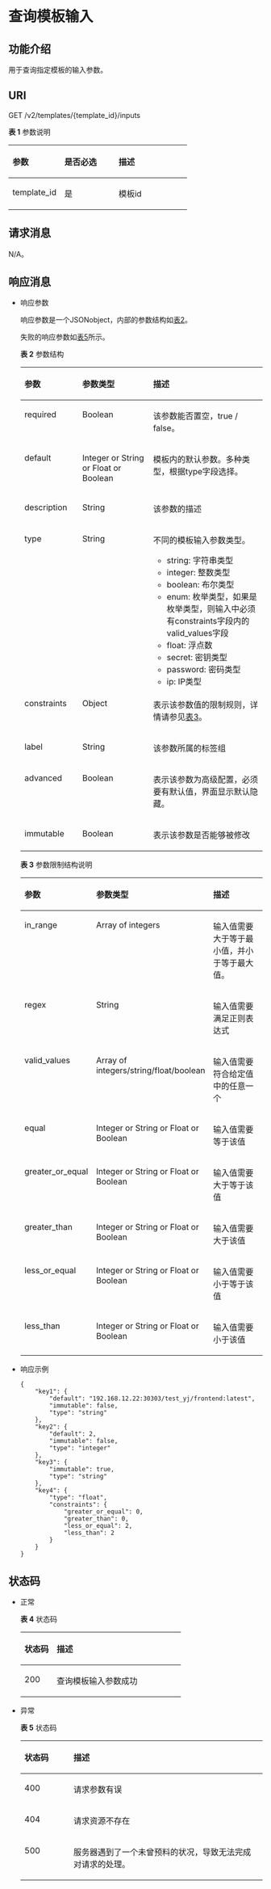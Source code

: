# 查询模板输入<a name="aos_02_0016"></a>

## 功能介绍<a name="section6296131183818"></a>

用于查询指定模板的输入参数。

## URI<a name="section7296173173815"></a>

GET /v2/templates/\{template\_id\}/inputs

**表 1**  参数说明

<a name="table126596487154"></a>
<table><thead align="left"><tr id="row96591148181517"><th class="cellrowborder" valign="top" width="29.110000000000003%" id="mcps1.2.4.1.1"><p id="p1665924871517"><a name="p1665924871517"></a><a name="p1665924871517"></a>参数</p>
</th>
<th class="cellrowborder" valign="top" width="30.380000000000003%" id="mcps1.2.4.1.2"><p id="p161103336446"><a name="p161103336446"></a><a name="p161103336446"></a>是否必选</p>
</th>
<th class="cellrowborder" valign="top" width="40.510000000000005%" id="mcps1.2.4.1.3"><p id="p965924861517"><a name="p965924861517"></a><a name="p965924861517"></a>描述</p>
</th>
</tr>
</thead>
<tbody><tr id="row19659104819155"><td class="cellrowborder" valign="top" width="29.110000000000003%" headers="mcps1.2.4.1.1 "><p id="p4660174814153"><a name="p4660174814153"></a><a name="p4660174814153"></a>template_id</p>
</td>
<td class="cellrowborder" valign="top" width="30.380000000000003%" headers="mcps1.2.4.1.2 "><p id="p18209133614920"><a name="p18209133614920"></a><a name="p18209133614920"></a>是</p>
</td>
<td class="cellrowborder" valign="top" width="40.510000000000005%" headers="mcps1.2.4.1.3 "><p id="p10660134841520"><a name="p10660134841520"></a><a name="p10660134841520"></a>模板id</p>
</td>
</tr>
</tbody>
</table>

## 请求消息<a name="section6296133116387"></a>

N/A。

## 响应消息<a name="section9298103173818"></a>

-   响应参数

    响应参数是一个JSONobject，内部的参数结构如[表2](#table13298031103820)。

    失败的响应参数如[表5](创建模板.md#table104171158104518)所示。

    **表 2**  参数结构

    <a name="table13298031103820"></a>
    <table><thead align="left"><tr id="row5298173143816"><th class="cellrowborder" valign="top" width="23.880000000000003%" id="mcps1.2.4.1.1"><p id="p32981331173815"><a name="p32981331173815"></a><a name="p32981331173815"></a>参数</p>
    </th>
    <th class="cellrowborder" valign="top" width="29.24%" id="mcps1.2.4.1.2"><p id="p1329815310387"><a name="p1329815310387"></a><a name="p1329815310387"></a>参数类型</p>
    </th>
    <th class="cellrowborder" valign="top" width="46.88%" id="mcps1.2.4.1.3"><p id="p929813112381"><a name="p929813112381"></a><a name="p929813112381"></a>描述</p>
    </th>
    </tr>
    </thead>
    <tbody><tr id="row12661161510450"><td class="cellrowborder" valign="top" width="23.880000000000003%" headers="mcps1.2.4.1.1 "><p id="p566141512459"><a name="p566141512459"></a><a name="p566141512459"></a>required</p>
    </td>
    <td class="cellrowborder" valign="top" width="29.24%" headers="mcps1.2.4.1.2 "><p id="p5661181524512"><a name="p5661181524512"></a><a name="p5661181524512"></a>Boolean</p>
    </td>
    <td class="cellrowborder" valign="top" width="46.88%" headers="mcps1.2.4.1.3 "><p id="p9661415154516"><a name="p9661415154516"></a><a name="p9661415154516"></a>该参数能否置空，true / false。</p>
    </td>
    </tr>
    <tr id="row529833119381"><td class="cellrowborder" valign="top" width="23.880000000000003%" headers="mcps1.2.4.1.1 "><p id="p429823133814"><a name="p429823133814"></a><a name="p429823133814"></a>default</p>
    </td>
    <td class="cellrowborder" valign="top" width="29.24%" headers="mcps1.2.4.1.2 "><p id="p15488103310145"><a name="p15488103310145"></a><a name="p15488103310145"></a>Integer or String or Float or Boolean</p>
    </td>
    <td class="cellrowborder" valign="top" width="46.88%" headers="mcps1.2.4.1.3 "><p id="p429812318383"><a name="p429812318383"></a><a name="p429812318383"></a>模板内的默认参数。多种类型，根据type字段选择。</p>
    </td>
    </tr>
    <tr id="row18221521485"><td class="cellrowborder" valign="top" width="23.880000000000003%" headers="mcps1.2.4.1.1 "><p id="p397920615404"><a name="p397920615404"></a><a name="p397920615404"></a>description</p>
    </td>
    <td class="cellrowborder" valign="top" width="29.24%" headers="mcps1.2.4.1.2 "><p id="p5979146204011"><a name="p5979146204011"></a><a name="p5979146204011"></a>String</p>
    </td>
    <td class="cellrowborder" valign="top" width="46.88%" headers="mcps1.2.4.1.3 "><p id="p4979176184018"><a name="p4979176184018"></a><a name="p4979176184018"></a>该参数的描述</p>
    </td>
    </tr>
    <tr id="row18442936845"><td class="cellrowborder" valign="top" width="23.880000000000003%" headers="mcps1.2.4.1.1 "><p id="p10442123610410"><a name="p10442123610410"></a><a name="p10442123610410"></a>type</p>
    </td>
    <td class="cellrowborder" valign="top" width="29.24%" headers="mcps1.2.4.1.2 "><p id="p24431836842"><a name="p24431836842"></a><a name="p24431836842"></a>String</p>
    </td>
    <td class="cellrowborder" valign="top" width="46.88%" headers="mcps1.2.4.1.3 "><p id="p1644323610419"><a name="p1644323610419"></a><a name="p1644323610419"></a>不同的模板输入参数类型。</p>
    <a name="ul106661546121716"></a><a name="ul106661546121716"></a><ul id="ul106661546121716"><li>string: 字符串类型</li><li>integer: 整数类型</li><li>boolean: 布尔类型</li><li>enum: 枚举类型，如果是枚举类型，则输入中必须有constraints字段内的valid_values字段</li><li>float: 浮点数</li><li>secret: 密钥类型</li><li>password: 密码类型</li><li>ip: IP类型</li></ul>
    </td>
    </tr>
    <tr id="row1595785414164"><td class="cellrowborder" valign="top" width="23.880000000000003%" headers="mcps1.2.4.1.1 "><p id="p179571654171616"><a name="p179571654171616"></a><a name="p179571654171616"></a>constraints</p>
    </td>
    <td class="cellrowborder" valign="top" width="29.24%" headers="mcps1.2.4.1.2 "><p id="p11957954121611"><a name="p11957954121611"></a><a name="p11957954121611"></a>Object</p>
    </td>
    <td class="cellrowborder" valign="top" width="46.88%" headers="mcps1.2.4.1.3 "><p id="p149571054191615"><a name="p149571054191615"></a><a name="p149571054191615"></a>表示该参数值的限制规则，<span>详情</span>请参见<a href="#table193601341182112">表3</a>。</p>
    </td>
    </tr>
    <tr id="row146811354133519"><td class="cellrowborder" valign="top" width="23.880000000000003%" headers="mcps1.2.4.1.1 "><p id="p17681354153516"><a name="p17681354153516"></a><a name="p17681354153516"></a>label</p>
    </td>
    <td class="cellrowborder" valign="top" width="29.24%" headers="mcps1.2.4.1.2 "><p id="p1968115548358"><a name="p1968115548358"></a><a name="p1968115548358"></a>String</p>
    </td>
    <td class="cellrowborder" valign="top" width="46.88%" headers="mcps1.2.4.1.3 "><p id="p116811254113512"><a name="p116811254113512"></a><a name="p116811254113512"></a>该参数所属的标签组</p>
    </td>
    </tr>
    <tr id="row1062373417485"><td class="cellrowborder" valign="top" width="23.880000000000003%" headers="mcps1.2.4.1.1 "><p id="p981133411355"><a name="p981133411355"></a><a name="p981133411355"></a>advanced</p>
    </td>
    <td class="cellrowborder" valign="top" width="29.24%" headers="mcps1.2.4.1.2 "><p id="p20364652163515"><a name="p20364652163515"></a><a name="p20364652163515"></a>Boolean</p>
    </td>
    <td class="cellrowborder" valign="top" width="46.88%" headers="mcps1.2.4.1.3 "><p id="p93416529354"><a name="p93416529354"></a><a name="p93416529354"></a>表示该参数为高级配置，必须要有默认值，界面显示默认隐藏。</p>
    </td>
    </tr>
    <tr id="row9550511134815"><td class="cellrowborder" valign="top" width="23.880000000000003%" headers="mcps1.2.4.1.1 "><p id="p12244151219122"><a name="p12244151219122"></a><a name="p12244151219122"></a>immutable</p>
    </td>
    <td class="cellrowborder" valign="top" width="29.24%" headers="mcps1.2.4.1.2 "><p id="p6244112161217"><a name="p6244112161217"></a><a name="p6244112161217"></a>Boolean</p>
    </td>
    <td class="cellrowborder" valign="top" width="46.88%" headers="mcps1.2.4.1.3 "><p id="p424431217124"><a name="p424431217124"></a><a name="p424431217124"></a>表示该参数是否能够被修改</p>
    </td>
    </tr>
    </tbody>
    </table>

    **表 3**  参数限制结构说明

    <a name="table193601341182112"></a>
    <table><thead align="left"><tr id="row103641441152119"><th class="cellrowborder" valign="top" width="23.072307230723073%" id="mcps1.2.4.1.1"><p id="p1036524172117"><a name="p1036524172117"></a><a name="p1036524172117"></a>参数</p>
    </th>
    <th class="cellrowborder" valign="top" width="30.46304630463046%" id="mcps1.2.4.1.2"><p id="p736724142118"><a name="p736724142118"></a><a name="p736724142118"></a>参数类型</p>
    </th>
    <th class="cellrowborder" valign="top" width="46.464646464646464%" id="mcps1.2.4.1.3"><p id="p113692413216"><a name="p113692413216"></a><a name="p113692413216"></a>描述</p>
    </th>
    </tr>
    </thead>
    <tbody><tr id="row9370134112211"><td class="cellrowborder" valign="top" width="23.072307230723073%" headers="mcps1.2.4.1.1 "><p id="p17971338142212"><a name="p17971338142212"></a><a name="p17971338142212"></a>in_range</p>
    </td>
    <td class="cellrowborder" valign="top" width="30.46304630463046%" headers="mcps1.2.4.1.2 "><p id="p11970143812221"><a name="p11970143812221"></a><a name="p11970143812221"></a>Array of integers</p>
    </td>
    <td class="cellrowborder" valign="top" width="46.464646464646464%" headers="mcps1.2.4.1.3 "><p id="p1996918386222"><a name="p1996918386222"></a><a name="p1996918386222"></a>输入值需要大于等于最小值，并小于等于最大值。</p>
    </td>
    </tr>
    <tr id="row1837664119216"><td class="cellrowborder" valign="top" width="23.072307230723073%" headers="mcps1.2.4.1.1 "><p id="p12968123816225"><a name="p12968123816225"></a><a name="p12968123816225"></a>regex</p>
    </td>
    <td class="cellrowborder" valign="top" width="30.46304630463046%" headers="mcps1.2.4.1.2 "><p id="p179679384229"><a name="p179679384229"></a><a name="p179679384229"></a>String</p>
    </td>
    <td class="cellrowborder" valign="top" width="46.464646464646464%" headers="mcps1.2.4.1.3 "><p id="p2444165419262"><a name="p2444165419262"></a><a name="p2444165419262"></a>输入值需要满足正则表达式</p>
    </td>
    </tr>
    <tr id="row12386194152112"><td class="cellrowborder" valign="top" width="23.072307230723073%" headers="mcps1.2.4.1.1 "><p id="p149621938192212"><a name="p149621938192212"></a><a name="p149621938192212"></a>valid_values</p>
    </td>
    <td class="cellrowborder" valign="top" width="30.46304630463046%" headers="mcps1.2.4.1.2 "><p id="p985326152717"><a name="p985326152717"></a><a name="p985326152717"></a>Array of integers/string/float/boolean</p>
    </td>
    <td class="cellrowborder" valign="top" width="46.464646464646464%" headers="mcps1.2.4.1.3 "><p id="p195913383229"><a name="p195913383229"></a><a name="p195913383229"></a>输入值需要符合给定值中的任意一个</p>
    </td>
    </tr>
    <tr id="row1039119411214"><td class="cellrowborder" valign="top" width="23.072307230723073%" headers="mcps1.2.4.1.1 "><p id="p1495943852218"><a name="p1495943852218"></a><a name="p1495943852218"></a>equal</p>
    </td>
    <td class="cellrowborder" valign="top" width="30.46304630463046%" headers="mcps1.2.4.1.2 "><p id="p07921142181913"><a name="p07921142181913"></a><a name="p07921142181913"></a>Integer or String or Float or Boolean</p>
    </td>
    <td class="cellrowborder" valign="top" width="46.464646464646464%" headers="mcps1.2.4.1.3 "><p id="p8935193882211"><a name="p8935193882211"></a><a name="p8935193882211"></a>输入值需要等于该值</p>
    </td>
    </tr>
    <tr id="row1097934313285"><td class="cellrowborder" valign="top" width="23.072307230723073%" headers="mcps1.2.4.1.1 "><p id="p297984352819"><a name="p297984352819"></a><a name="p297984352819"></a>greater_or_equal</p>
    </td>
    <td class="cellrowborder" valign="top" width="30.46304630463046%" headers="mcps1.2.4.1.2 "><p id="p379716429191"><a name="p379716429191"></a><a name="p379716429191"></a>Integer or String or Float or Boolean</p>
    </td>
    <td class="cellrowborder" valign="top" width="46.464646464646464%" headers="mcps1.2.4.1.3 "><p id="p169791543162812"><a name="p169791543162812"></a><a name="p169791543162812"></a>输入值需要大于等于该值</p>
    </td>
    </tr>
    <tr id="row176481479284"><td class="cellrowborder" valign="top" width="23.072307230723073%" headers="mcps1.2.4.1.1 "><p id="p1648104720288"><a name="p1648104720288"></a><a name="p1648104720288"></a>greater_than</p>
    </td>
    <td class="cellrowborder" valign="top" width="30.46304630463046%" headers="mcps1.2.4.1.2 "><p id="p5804174215196"><a name="p5804174215196"></a><a name="p5804174215196"></a>Integer or String or Float or Boolean</p>
    </td>
    <td class="cellrowborder" valign="top" width="46.464646464646464%" headers="mcps1.2.4.1.3 "><p id="p11648047142813"><a name="p11648047142813"></a><a name="p11648047142813"></a>输入值需要大于该值</p>
    </td>
    </tr>
    <tr id="row1572854512813"><td class="cellrowborder" valign="top" width="23.072307230723073%" headers="mcps1.2.4.1.1 "><p id="p18728164532816"><a name="p18728164532816"></a><a name="p18728164532816"></a>less_or_equal</p>
    </td>
    <td class="cellrowborder" valign="top" width="30.46304630463046%" headers="mcps1.2.4.1.2 "><p id="p19809134216193"><a name="p19809134216193"></a><a name="p19809134216193"></a>Integer or String or Float or Boolean</p>
    </td>
    <td class="cellrowborder" valign="top" width="46.464646464646464%" headers="mcps1.2.4.1.3 "><p id="p127281345172816"><a name="p127281345172816"></a><a name="p127281345172816"></a>输入值需要小于等于该值</p>
    </td>
    </tr>
    <tr id="row2025364252820"><td class="cellrowborder" valign="top" width="23.072307230723073%" headers="mcps1.2.4.1.1 "><p id="p1025354211282"><a name="p1025354211282"></a><a name="p1025354211282"></a>less_than</p>
    </td>
    <td class="cellrowborder" valign="top" width="30.46304630463046%" headers="mcps1.2.4.1.2 "><p id="p19815194211915"><a name="p19815194211915"></a><a name="p19815194211915"></a>Integer or String or Float or Boolean</p>
    </td>
    <td class="cellrowborder" valign="top" width="46.464646464646464%" headers="mcps1.2.4.1.3 "><p id="p9253542122812"><a name="p9253542122812"></a><a name="p9253542122812"></a>输入值需要小于该值</p>
    </td>
    </tr>
    </tbody>
    </table>

-   响应示例

    ```
    {
        "key1": {
            "default": "192.168.12.22:30303/test_yj/frontend:latest",
            "immutable": false,
            "type": "string"
        },
        "key2": {
            "default": 2,
            "immutable": false,
            "type": "integer"
        },
        "key3": {
            "immutable": true,
            "type": "string"
        },
        "key4": {
            "type": "float",
            "constraints": {
                "greater_or_equal": 0,
                "greater_than": 0,
                "less_or_equal": 2,
                "less_than": 2
            }
        }
    }
    ```


## 状态码<a name="section730117311388"></a>

-   正常

    **表 4**  状态码

    <a name="table93021231123810"></a>
    <table><thead align="left"><tr id="row103025319381"><th class="cellrowborder" valign="top" width="20.1%" id="mcps1.2.3.1.1"><p id="p73027315389"><a name="p73027315389"></a><a name="p73027315389"></a>状态码</p>
    </th>
    <th class="cellrowborder" valign="top" width="79.9%" id="mcps1.2.3.1.2"><p id="p4302153110380"><a name="p4302153110380"></a><a name="p4302153110380"></a>描述</p>
    </th>
    </tr>
    </thead>
    <tbody><tr id="row6302131103818"><td class="cellrowborder" valign="top" width="20.1%" headers="mcps1.2.3.1.1 "><p id="p4302631123817"><a name="p4302631123817"></a><a name="p4302631123817"></a>200</p>
    </td>
    <td class="cellrowborder" valign="top" width="79.9%" headers="mcps1.2.3.1.2 "><p id="p730263143812"><a name="p730263143812"></a><a name="p730263143812"></a>查询模板输入参数成功</p>
    </td>
    </tr>
    </tbody>
    </table>

-   异常

    **表 5**  状态码

    <a name="table1030353112380"></a>
    <table><thead align="left"><tr id="row130318319381"><th class="cellrowborder" valign="top" width="20.22%" id="mcps1.2.3.1.1"><p id="p5303183120381"><a name="p5303183120381"></a><a name="p5303183120381"></a>状态码</p>
    </th>
    <th class="cellrowborder" valign="top" width="79.78%" id="mcps1.2.3.1.2"><p id="p7303173116381"><a name="p7303173116381"></a><a name="p7303173116381"></a>描述</p>
    </th>
    </tr>
    </thead>
    <tbody><tr id="row1030319316386"><td class="cellrowborder" valign="top" width="20.22%" headers="mcps1.2.3.1.1 "><p id="p23031131173818"><a name="p23031131173818"></a><a name="p23031131173818"></a>400</p>
    </td>
    <td class="cellrowborder" valign="top" width="79.78%" headers="mcps1.2.3.1.2 "><p id="p12303113103814"><a name="p12303113103814"></a><a name="p12303113103814"></a>请求参数有误</p>
    </td>
    </tr>
    <tr id="row143031731163820"><td class="cellrowborder" valign="top" width="20.22%" headers="mcps1.2.3.1.1 "><p id="p1830317317380"><a name="p1830317317380"></a><a name="p1830317317380"></a>404</p>
    </td>
    <td class="cellrowborder" valign="top" width="79.78%" headers="mcps1.2.3.1.2 "><p id="p19303133119389"><a name="p19303133119389"></a><a name="p19303133119389"></a>请求资源不存在</p>
    </td>
    </tr>
    <tr id="row021915309449"><td class="cellrowborder" valign="top" width="20.22%" headers="mcps1.2.3.1.1 "><p id="p1822043054411"><a name="p1822043054411"></a><a name="p1822043054411"></a>500</p>
    </td>
    <td class="cellrowborder" valign="top" width="79.78%" headers="mcps1.2.3.1.2 "><p id="p1822063084419"><a name="p1822063084419"></a><a name="p1822063084419"></a>服务器遇到了一个未曾预料的状况，导致无法完成对请求的处理。</p>
    </td>
    </tr>
    </tbody>
    </table>


